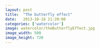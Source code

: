 ```yaml
---
layout: post
title:  "The butterfly effect"
date:   2013-10-18 21:20:00
categories: ['watercolor']
image: watercolor/theButterflyEffect.jpg
image_width: 500
image_height: 720
---
```



